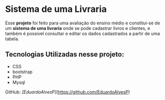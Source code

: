 
# Sistema de uma Livraria

Esse **projeto** foi feito para uma avaliação do ensino médio e constitui-se de um **sistema de uma livraria** onde se pode cadastrar livros e clientes, e também é possivel consultar e editar os dados cadastrados a partir de uma tabela.
  
## Tecnologias Utilizadas nesse projeto:
 
  - CSS
  - bootstrap
  - PHP
  - Mysql

GitHub: *[EduardoAlvesP]*(https://github.com/EduardoAlvesP)
